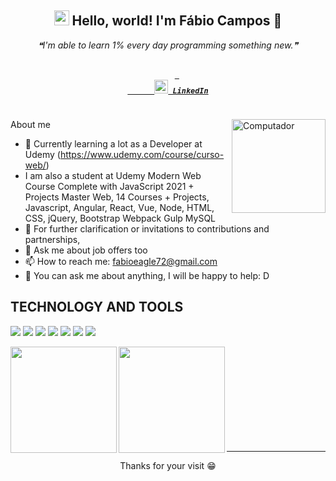 <div align='center'>
<h2 align='center'> 
  <img src="https://github.com/rajput2107/rajput2107/blob/master/Assets/Earth.gif" width="24px" /> Hello, world! I'm Fábio Campos 👋
</h2>
 <p align='center'><i>❝I'm able to learn 1% every day programming something new.❞</i></p>
</div>

<h5 align="center">
  <code>
    <a target="_blank" href="https://www.linkedin.com/in/fábiocamposeagle" title="LinkedIn"> 
      <img width="22" src="https://github.com/zumrudu-anka/zumrudu-anka/blob/master/images/linkedin.svg"> LinkedIn</a>
  </code>
</h5>

<img src="https://user-images.githubusercontent.com/62512557/119414092-478e0100-bcc5-11eb-829a-512051ff8613.jpg" min-width="150px" max-width="150px" width="150px" align="right" alt="Computador">

About me

- 💼 Currently learning a lot as a Developer at Udemy (https://www.udemy.com/course/curso-web/)
- I am also a student at Udemy Modern Web Course Complete with JavaScript 2021 + Projects
Master Web, 14 Courses + Projects, Javascript, Angular, React, Vue, Node, HTML, CSS, jQuery, Bootstrap Webpack Gulp MySQL
- 💌 For further clarification or invitations to contributions and partnerships,
- 💬 Ask me about job offers too
- 📫 How to reach me: fabioeagle72@gmail.com 
- 💬 You can ask me about anything, I will be happy to help: D
<!--## Sobre mim
- 💼 Atualmente aprendendo muito como Desenvolvedor na Udemy (https://www.udemy.com/course/curso-web/)
- Também sou estudante da Udemy Curso Web Moderno Completo com JavaScript 2021 + Projetos
  Domine Web, 14 Cursos + Projetos, Javascript, Angular, React, Vue, Node, HTML, CSS, jQuery, Bootstrap Webpack Gulp MySQL
 👩‍💻 Também sou estudante Full Stack pela [Labenu](https://www.labenu.com.br/) 
- 💌 Para maiores esclarecimentos ou convites para contribuições e parcerias,
- 💬 Pode me perguntar sobre qualquer coisa, ficarei feliz em ajudar :D
- -->

## TECHNOLOGY AND TOOLS
 
<img src='https://img.shields.io/badge/HTML-E34F26?style=for-the-badge&logo=html&logoColor=white' /> <img src='https://img.shields.io/badge/CSS-1572B6?style=for-the-badge&logo=css&logoColor=white' /> <img src='https://img.shields.io/badge/JavaScript-F7DF1E?style=for-the-badge&logo=javascript&logoColor=black' /> <img src='https://img.shields.io/badge/TypeScript-007ACC?style=for-the-badge&logo=typescript&logoColor=white' /> <img src='https://img.shields.io/badge/React-20232A?style=for-the-badge&logo=react&logoColor=61DAFB' /> <img src='https://img.shields.io/badge/C%23-239120?style=for-the-badge&logo=c-sharp&logoColor=white' /> <img src='https://img.shields.io/badge/Git-F05032?style=for-the-badge&logo=git&logoColor=white' /> 

<p align="center">
  <a href="https://github.com/fabiocamposeagle">
    <img height="170em" align="left" src="https://github-readme-stats.vercel.app/api?username=fabiocamposeagle&show_icons=true" />
    <img height="170em" align="left" src="https://github-readme-stats.vercel.app/api/top-langs/?username=fabiocamposeagle&layout=compact" />
  </a>
</p>
<br />
<br />
<br />
<br />
<br />
<br />
<br />
<br />
<br />
<hr />

<p align='center'> Thanks for your visit 😁</p>
<!--
**fabiocamposeagle/fabiocamposeagle** is a ✨ _special_ ✨ repository because its `README.md` (this file) appears on your GitHub profile.

Here are some ideas to get you started:

- 🔭 I’m currently working on ...
- 🌱 I’m currently learning ...
- 👯 I’m looking to collaborate on ...
- 🤔 I’m looking for help with ...
- 💬 Ask me about ...
- 📫 How to reach me: ...
- 😄 Pronouns: ...
- ⚡ Fun fact: ...
-->


